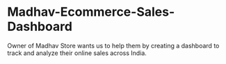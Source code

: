 # Madhav-Ecommerce-Sales-Dashboard
Owner of Madhav Store wants us to help them by creating a dashboard to track and analyze their online sales across India.
